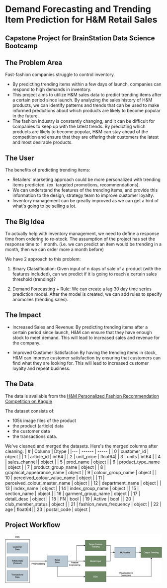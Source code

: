 # Demand Forecasting and Trending Item Prediction for H&M Retail Sales
Capstone Project for BrainStation Data Science Bootcamp
---

## The Problem Area

Fast-fashion companies struggle to control inventory. 

- By predicting trending items within a few days of launch, companies can respond to high demands in inventory. 
- This project aims to utilize H&M sales data to predict trending items after a certain period since launch. By analyzing the sales history of H&M products, we can identify patterns and trends that can be used to make informed predictions about which products are likely to become popular in the future.
- The fashion industry is constantly changing, and it can be difficult for companies to keep up with the latest trends. By predicting which products are likely to become popular, H&M can stay ahead of the competition and ensure that they are offering their customers the latest and most desirable products.

## The User

The benefits of predicting trending items:

- Retailers’ marketing approach could be more personalized with trending items predicted. (ex. targeted promotions, recommendations).
- We can understand the features of the trending items, and provide this information to the design, strategy team to improve customer loyalty.
- Inventory management can be greatly improved as we can get a hint of what's going to be selling a lot.

## The Big Idea

To actually help with inventory management, we need to define a response time from ordering to re-stock. The assumption of the project has set the response time to 1 month. (i.e. we can predict an item would be trending in a month, then we can order more a month before)

We have 2 approach to this problem:

1. Binary Classification: Given input of n days of sale of a product (with the features included), can we predict if it is going to reach a certain sales threshold (trending)?

2. Demand Forecasting + Rule: We can create a lag 30 day time series prediction model. After the model is created, we can add rules to specify anomolies (trending sales).


## The Impact

- Increased Sales and Revenue:
By predicting trending items after a certain period since launch, H&M can ensure that they have enough stock to meet demand. This will lead to increased sales and revenue for the company.

- Improved Customer Satisfaction
By having the trending items in stock, H&M can improve customer satisfaction by ensuring that customers can find what they are looking for. This will lead to increased customer loyalty and repeat business.


## The Data

The data is available from the [H&M Personalized Fashion Recommendation Competition on Kaggle](https://www.kaggle.com/competitions/h-and-m-personalized-fashion-recommendations/data?select=transactions_train.csv)

The dataset consists of:

- 105k image files of the product
- the product (article) data
- the customer data
- the transactions data.

We've cleaned and merged the datasets. Here's the merged columns after cleaning:
| #   | Column                        | Dtype  |
|---  | ------                        | -----  |
| 0   | customer_id                   | object |
| 1   | article_id                    | int64  |
| 2   | unit_price                    | float64|
| 3   | units                         | int64  |
| 4   | sales_channel                 | object |
| 5   | prod_name                     | object |
| 6   | product_type_name             | object |
| 7   | product_group_name            | object |
| 8   | graphical_appearance_name     | object |
| 9   | colour_group_name             | object |
| 10  | perceived_colour_value_name   | object |
| 11  | perceived_colour_master_name  | object |
| 12  | department_name               | object |
| 13  | index_name                    | object |
| 14  | index_group_name              | object |
| 15  | section_name                  | object |
| 16  | garment_group_name            | object |
| 17  | detail_desc                   | object |
| 18  | FN                            | bool   |
| 19  | Active                        | bool   |
| 20  | club_member_status            | object |
| 21  | fashion_news_frequency        | object |
| 22  | age                           | float64|
| 23  | postal_code                   | object |


## Project Workflow
![Project Workflow](Project_Flowchart.png)